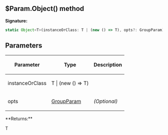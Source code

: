 
## $Param.Object() method

**Signature:**

```typescript
static Object<T>(instanceOrClass: T | (new () => T), opts?: GroupParam): T;
```

## Parameters

<table><thead><tr><th>

Parameter


</th><th>

Type


</th><th>

Description


</th></tr></thead>
<tbody><tr><td>

instanceOrClass


</td><td>

T \| (new () =&gt; T)


</td><td>


</td></tr>
<tr><td>

opts


</td><td>

[GroupParam](/reference/groupparam.md)


</td><td>

_(Optional)_


</td></tr>
</tbody></table>
**Returns:**

T

